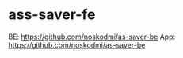 # ass-saver-fe
BE: https://github.com/noskodmi/as-saver-be
App: https://github.com/noskodmi/as-saver-be
